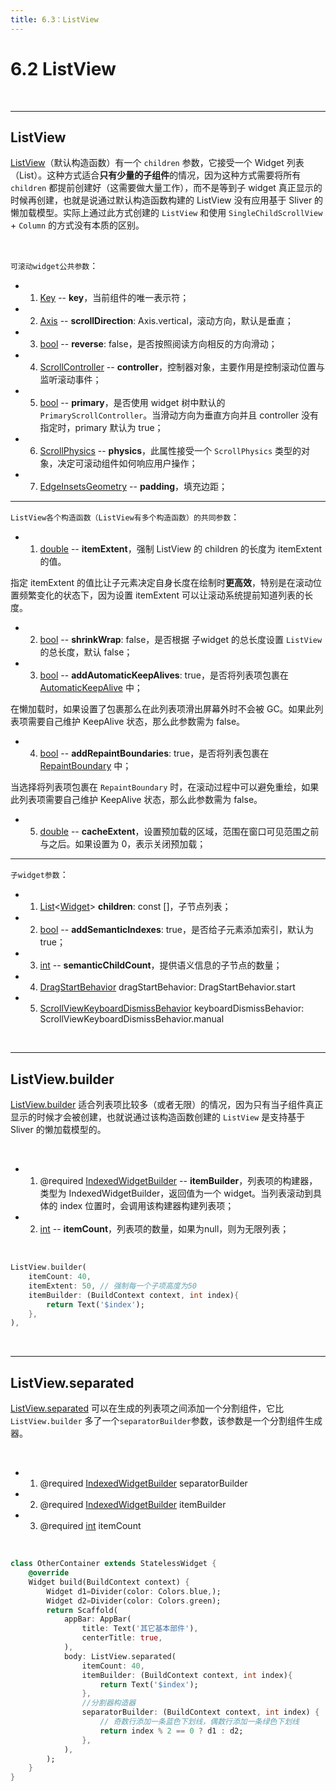 ```yaml
---
title: 6.3：ListView
---
```


# 6.2 ListView

<br>

---

## ListView

[ListView](https://api.flutter.dev/flutter/widgets/ListView-class.html)（默认构造函数）有一个 `children` 参数，它接受一个 Widget 列表（List）。这种方式适合**只有少量的子组件**的情况，因为这种方式需要将所有 `children` 都提前创建好（这需要做大量工作），而不是等到子 widget 真正显示的时候再创建，也就是说通过默认构造函数构建的 ListView 没有应用基于 Sliver 的懒加载模型。实际上通过此方式创建的 `ListView` 和使用 `SingleChildScrollView` + `Column` 的方式没有本质的区别。

<br>

`可滚动widget公共参数`：

*   1.   [Key](https://api.flutter.dev/flutter/foundation/Key-class.html) -- **key**，当前组件的唯一表示符；

*   2.   [Axis](https://api.flutter.dev/flutter/painting/Axis-class.html) -- **scrollDirection**: Axis.vertical，滚动方向，默认是垂直；

*   3.   [bool](https://api.flutter.dev/flutter/dart-core/bool-class.html) -- **reverse**: false，是否按照阅读方向相反的方向滑动；

*   4.   [ScrollController](https://api.flutter.dev/flutter/widgets/ScrollController-class.html) -- **controller**，控制器对象，主要作用是控制滚动位置与监听滚动事件；

*   5.   [bool](https://api.flutter.dev/flutter/dart-core/bool-class.html) -- **primary**，是否使用 widget 树中默认的 `PrimaryScrollController`。当滑动方向为垂直方向并且 controller 没有指定时，primary 默认为 true；

*   6.   [ScrollPhysics](https://api.flutter.dev/flutter/widgets/ScrollPhysics-class.html) -- **physics**，此属性接受一个 `ScrollPhysics` 类型的对象，决定可滚动组件如何响应用户操作；

*   7.   [EdgeInsetsGeometry](https://api.flutter.dev/flutter/painting/EdgeInsetsGeometry-class.html) -- **padding**，填充边距；

---

`ListView各个构造函数（ListView有多个构造函数）的共同参数`：

*   1.   [double](https://api.flutter.dev/flutter/dart-core/double-class.html) -- **itemExtent**，强制 ListView 的 children 的长度为 itemExtent 的值。

指定 itemExtent 的值比让子元素决定自身长度在绘制时**更高效**，特别是在滚动位置频繁变化的状态下，因为设置 itemExtent 可以让滚动系统提前知道列表的长度。

*   2.   [bool](https://api.flutter.dev/flutter/dart-core/bool-class.html) -- **shrinkWrap**: false，是否根据 子widget 的总长度设置 `ListView` 的总长度，默认 false；

*   3.   [bool](https://api.flutter.dev/flutter/dart-core/bool-class.html) -- **addAutomaticKeepAlives**: true，是否将列表项包裹在 [AutomaticKeepAlive](https://api.flutter.dev/flutter/widgets/AutomaticKeepAlive-class.html) 中；

在懒加载时，如果设置了包裹那么在此列表项滑出屏幕外时不会被 GC。如果此列表项需要自己维护 KeepAlive 状态，那么此参数需为 false。

*   4.   [bool](https://api.flutter.dev/flutter/dart-core/bool-class.html) -- **addRepaintBoundaries**: true，是否将列表包裹在 [RepaintBoundary]() 中；

当选择将列表项包裹在 `RepaintBoundary` 时，在滚动过程中可以避免重绘，如果此列表项需要自己维护 KeepAlive 状态，那么此参数需为 false。

*   5.   [double](https://api.flutter.dev/flutter/dart-core/double-class.html) -- **cacheExtent**，设置预加载的区域，范围在窗口可见范围之前与之后。如果设置为 0，表示关闭预加载；

---

`子widget参数`：

*   1.   [List](https://api.flutter.dev/flutter/dart-core/List-class.html)\<[Widget](https://api.flutter.dev/flutter/widgets/Widget-class.html)\> **children**: const []，子节点列表；

*   2.  [bool](https://api.flutter.dev/flutter/dart-core/bool-class.html) -- **addSemanticIndexes**: true，是否给子元素添加索引，默认为 true；

*   3.   [int](https://api.flutter.dev/flutter/dart-core/int-class.html) -- **semanticChildCount**，提供语义信息的子节点的数量；

*   4.  [DragStartBehavior](https://api.flutter.dev/flutter/gestures/DragStartBehavior-class.html) dragStartBehavior: DragStartBehavior.start

*   5.  [ScrollViewKeyboardDismissBehavior](https://api.flutter.dev/flutter/widgets/ScrollViewKeyboardDismissBehavior-class.html) keyboardDismissBehavior: ScrollViewKeyboardDismissBehavior.manual

<br>

---

## ListView.builder

[ListView.builder](https://api.flutter.dev/flutter/widgets/ListView/ListView.builder.html) 适合列表项比较多（或者无限）的情况，因为只有当子组件真正显示的时候才会被创建，也就说通过该构造函数创建的 `ListView` 是支持基于 Sliver 的懒加载模型的。

<br>

*   1.   @required [IndexedWidgetBuilder](https://api.flutter.dev/flutter/widgets/IndexedWidgetBuilder.html) -- **itemBuilder**，列表项的构建器，类型为 IndexedWidgetBuilder，返回值为一个 widget。当列表滚动到具体的 index 位置时，会调用该构建器构建列表项；

*   2.   [int](https://api.flutter.dev/flutter/dart-core/int-class.html) -- **itemCount**，列表项的数量，如果为null，则为无限列表；

<br>

```dart
ListView.builder(
    itemCount: 40,
    itemExtent: 50, // 强制每一个子项高度为50
    itemBuilder: (BuildContext context, int index){
        return Text('$index');
    },
),
```

<br>

---

## ListView.separated

[ListView.separated](https://api.flutter.dev/flutter/widgets/ListView/ListView.separated.html) 可以在生成的列表项之间添加一个分割组件，它比 `ListView.builder` 多了一个`separatorBuilder`参数，该参数是一个分割组件生成器。

<br>

*   1.   @required [IndexedWidgetBuilder](https://api.flutter.dev/flutter/widgets/IndexedWidgetBuilder.html) separatorBuilder

*   2.   @required [IndexedWidgetBuilder](https://api.flutter.dev/flutter/widgets/IndexedWidgetBuilder.html) itemBuilder

*   3.   @required [int](https://api.flutter.dev/flutter/dart-core/int-class.html) itemCount

<br>

```dart
class OtherContainer extends StatelessWidget {
    @override
    Widget build(BuildContext context) {
        Widget d1=Divider(color: Colors.blue,);
        Widget d2=Divider(color: Colors.green);
        return Scaffold(
            appBar: AppBar(
                title: Text('其它基本部件'),
                centerTitle: true,
            ),
            body: ListView.separated(
                itemCount: 40,
                itemBuilder: (BuildContext context, int index){
                    return Text('$index');
                },
                //分割器构造器
                separatorBuilder: (BuildContext context, int index) {
                    // 奇数行添加一条蓝色下划线，偶数行添加一条绿色下划线
                    return index % 2 == 0 ? d1 : d2; 
                },
            ),
        );
    }
}
```

